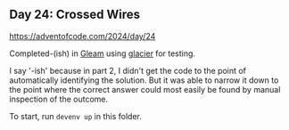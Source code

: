 ## Day 24: Crossed Wires

https://adventofcode.com/2024/day/24

Completed-(ish) in [Gleam](https://gleam.run/) using [glacier](https://hexdocs.pm/glacier/) for testing.

I say '-ish' because in part 2, I didn't get the code to the point of automatically identifying the solution.  But it was able to narrow it down to the point where the correct answer could most easily be found by manual inspection of the outcome.

To start, run `devenv up` in this folder.